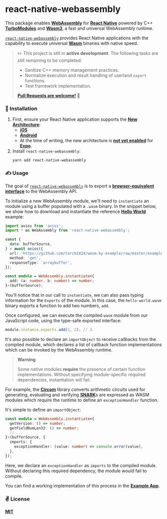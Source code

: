 # react-native-webassembly

This package enables [__WebAssembly__](https://webassembly.org/) for [__React Native__](https://reactnative.dev) powered by C++ [__TurboModules__](https://reactnative.dev/docs/next/the-new-architecture/cxx-cxxturbomodules) and [__Wasm3__](https://github.com/wasm3/wasm3), a fast and universal WebAssembly runtime.

[`react-native-webassembly`](https://github.com/cawfree/react-native-webassembly) provides React Native applications with the capability to execute universal [__Wasm__](https://webassembly.org/) binaries with native speed.

> ✏️ This project is still in __active development__. The following tasks are still remaining to be completed:
>
> - Sanitize C++ memory management practices.
> - Normalize execution and result handling of userland `export` functions.
> - Test framework implementation.
>
> [__Pull Requests are welcome!__](https://github.com/cawfree/react-native-webassembly/pulls) 🙏

### 📡 Installation

1. First, ensure your React Native application supports the [__New Architecture__](https://reactnative.dev/docs/new-architecture-intro):
   - [__iOS__](https://reactnative.dev/docs/new-architecture-library-ios)
   - [__Android__](https://reactnative.dev/docs/new-architecture-library-android)
   - At the time of writing, the new architecture is [__not yet enabled__](https://reactnative.dev/docs/next/the-new-architecture/use-app-template#development-environment) for [__Expo__](https://expo.io).
2. Install `react-native-webassembly`:
   ```shell
   yarn add react-native-webassembly
   ```

### ✍️ Usage

The goal of [`react-native-webassembly`](https://github.com/cawfree/react-native-webassembly) is to export a [__browser-equivalent interface__](https://developer.mozilla.org/en-US/docs/WebAssembly) to the WebAssembly API.

To initialize a new WebAssembly module, we'll need to `instantiate` an module using a buffer populated with a `.wasm` binary. In the snippet below, we show how to download and instantiate the reference [__Hello World__](https://github.com/torch2424/wasm-by-example) example:

```typescript
import axios from 'axios';
import * as WebAssembly from 'react-native-webassembly';

const {
  data: bufferSource,
} = await axios({
  url: 'https://github.com/torch2424/wasm-by-example/raw/master/examples/hello-world/demo/assemblyscript/hello-world.wasm',
  method: 'get',
  responseType: 'arraybuffer',
});

const module = WebAssembly.instantiate<{
  add: (a: number, b: number) => number;
}>(bufferSource);
```

You'll notice that in our call to `instantiate`, we can also pass typing information for the `Exports` of the module. In this case, the `hello-world.wasm` binary exports a function to add two numbers, `add`.

Once configured, we can execute the compiled `wasm` module from our JavaScript code, using the type-safe exported interface:

```typescript
module.instance.exports.add(1, 2); // 3.
```

It's also possible to declare an `importObject` to receive callbacks from the compiled module, which declares a list of callback function implementations which can be invoked by the WebAssembly runtime.

> **Warning**
>
> Some native modules __require__ the presence of certain function implementations. Without specifying module-specific required dependencies, instantiation will fail.

For example, the [__Circom__](https://github.com/iden3/circom) library converts arithmetic circuits used for generating, evaluating and verifying [__SNARK__](https://consensys.net/blog/developers/introduction-to-zk-snarks/)s are expressed as WASM modules which require the runtime to define an `exceptionHandler` function.

It's simple to define an `importObject`:

```typescript
const module = WebAssembly.instantiate<{
  getVersion: () => number;
  getFieldNumLen32: () => number;
  // ...
}>(bufferSource, {
  imports: {
    exceptionHandler: (value: number) => console.error(value),
  },
});
```

Here, we declare an `exceptionHandler` as `imports` to the compiled module. Without declaring this required dependency, the module would fail to compile.

You can find a working implementation of this process in the [__Example App__](example/src/App.tsx).

### ✌️ License
[__MIT__](LICENSE)
